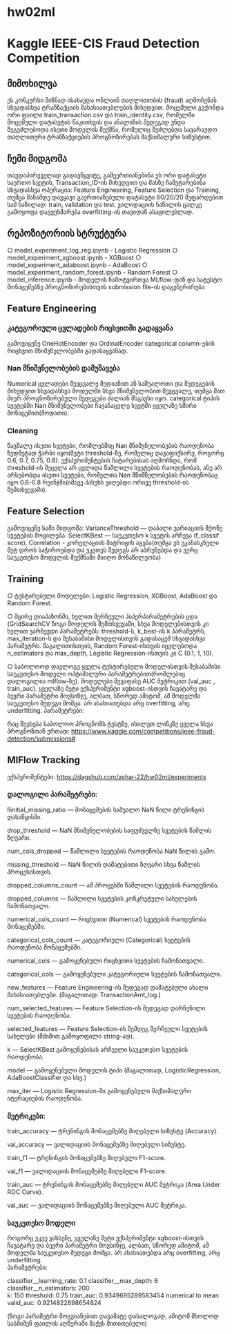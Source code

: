 # hw02ml
# Kaggle IEEE-CIS Fraud Detection Competition

## მიმოხილვა
  ეს კონკურსი მიზნად ისახავდა ონლაინ თაღლითობის (fraud) აღმოჩენას სხვადასხვა ტრანზაქციის მახასიათებლების მიხედვით. მოცემული გვქონდა ორი ფაილი train_transaction.csv და train_identity.csv, რომელში მოცემული დატასეტის     წაკითხვის და ანალიზის შედეგად უნდა შეგვძლებოდა ისეთი მოდელის შექმნა, რომელიც შეძლებდა სავარაუდო თაღლითური ტრანზაქციების პროგნოზირებას მაქსიმალური სიზუსტით. 

## ჩემი მიდგომა
  თავდაპირვველად გადავწყვიტე, გამეერთიანებინა ეს ორი დატასეტი საერთო სვეტის, Transaction_ID-ის მიხედვით და მასზე ჩამეტარებინა სხვადასხვა ოპერაცია: Feature Engineering, Feature Selection და Training, თუმცა მანამდე დავყავი 
  გაერთიანებული დატასეტი 60/20/20 შეფარდებით სამ ნაწილად: train, validation და test. ვალიდაციის ნაწილის ცალკე გამოყოფა დაგვეხმარება overfitting-ის თავიდან ასაცილებლად. 

## რეპოზიტორიის სტრუქტურა
  ○ model_experiment_log_reg.ipynb - Logistic Regression
  ○ model_experiment_xgboost.ipynb - XGBoost
  ○ model_experiment_adaboost.ipynb - AdaBoost 
  ○ model_experiment_random_forest.ipynb - Random Forest
  ○ model_inference.ipynb - მოდელის ჩამოტვირთვა MLflow-დან და სატესტო მონაცემებზე პროგნოზირებისთვის submission file-ის დაგენერირება

## Feature Engineering
 ### კატეგორიული ცვლადების რიცხვითში გადაყვანა
  გამოვიყენე OneHotEncoder და OrdinalEncoder categorical column-ების რიცხვით მნიშვნელობებში გადასაყვანად.
 ### Nan მნიშვნელობების დამუშავება
  Numerical ცვლადები შევცვალე მედიანით ან საშუალოთი და შედეგების მიხედვით სხვადასხვა მოდელში სხვა მნიშვნელობით შევცვალე, თუმცა მათ მიერ პროგნოზირებული შედეგები ძალიან მსგავსი იყო. categorical ტიპის სვეტებში Nan მნიშვნელობები ჩავანაცვლე სვეტში ყველაზე ხშირი მონაცემით(მოდათი).
 ### Cleaning 
  წავშალე ისეთი სვეტები, რომლებშიც Nan მნიშვნელობების რაოდენობა ზედმეტად ჭარბი იყო(მეტი threshold-ზე, რომელიც დავაფიქსირე, როგორც 0.6, 0.7, 0.75, 0.8). ექსპერიმენტების ჩატარებისას აღმოჩნდა, რომ threshold-ის შეცვლა არ ცვლიდა წაშლილი სვეტების რაოდენობას, ანუ არ არსებობდა ისეთი სვეტები, რომელთა Nan მნიშნელობების რაოდენობაც იყო 0.6-0.8 რეინჯში(იმავე პასუხს ვიღებდი ორივე threshold-ის შემთხვევაში).

## Feature Selection
  გამოვიყენე სამი მიდგომა:       VarianceThreshold — დაბალი ვარიაციის მქონე სვეტების მოცილება.
                                SelectKBest — საუკეთესო k სვეტის არჩევა (f_classif score).
                                Correlation - კორელაციის მატრიცის აგება(თუმცა ეს უკანასკნელი მეტ დროს საჭიროებდა და უკეთეს შედეგს არ აბრუნებდა და ვერც საუკეთესო მოდელის შექმნაში მიიღო მონაწილეობა)

## Training
  ○ ტესტირებული მოდელები: Logistic Regression, XGBoost, AdaBoost და Random Forest. 
  
  ○ მცირე დიაპაზონში, ხელით შერჩეული ჰიპერპარამეტრების ცდა (GridSearchCV ზოგი მოდელის შემთხვევაში, სხვა მოდელებისთვის კი ხელით ვარჩევდი პარამეტრებს: threshold-ს, k_best-ის k პარამეტრს, max_iteration-ს და შესაბამისი მოდელისთვის გადასაცემ სხვადასხვა პარამეტრს. მაგალითისთვის, Random Forest-ისთვის იცვლებოდა n_estimators და max_depth, Logistic Regression-ისთვის კი C (0.1, 1, 10).
  
  ○ საბოლოოდ დავლოგე ყველა ტესტირებული მოდელისთვის შესაბამისი საუკეთესო მოდელი ოპტიმალური პარამეტრებით(რომლებიც დალოგილია mlflow-ზე). მოდელები შევაფასე AUC მეტრიკით (val_auc , train_auc). ყველაზე მეტი ექსპერიმენტი xgboost-ისთვის ჩავატარე და ბევრი პარამეტრი მოვსინჯე, ალბათ, სწორედ ამიტომ, ამ მოდელმა საუკეთესო შედეგი მომცა. არ ახასიათებდა არც overfitting, არც underfitting. პარამეტრები:
 
  რაც შეეხება საბოლოო პროგნოზს ტესტზე, იხილეთ ლინკზე ყველა სხვა პროგნოზთან ერთად:  https://www.kaggle.com/competitions/ieee-fraud-detection/submissions# 

## MlFlow Tracking
 ექსპერიმენტები: https://dagshub.com/ashar-22/hw02ml/experiments
 
 ### დალოგილი პარამეტრები:

ჩinitial_missing_ratio — მონაცემების საშუალო NaN წილი ტრენინგის დასაწყისში.

drop_threshold — NaN მნიშვნელობების საფუძველზე სვეტების წაშლის ზღვარი.

num_cols_dropped — წაშლილი სვეტების რაოდენობა NaN წილის გამო.

missing_threshold — NaN წილის დამატებითი ზღვარი სხვა წაშლის პროცესისთვის.

dropped_columns_count — ამ პროცესში წაშლილი სვეტების რაოდენობა.

dropped_columns — წაშლილი სვეტების კონკრეტული სახელების ჩამონათვალი.

numerical_cols_count — რიცხვითი (Numerical) სვეტების რაოდენობა მონაცემებში.

categorical_cols_count — კატეგორიული (Categorical) სვეტების რაოდენობა მონაცემებში.

numerical_cols — გამოყენებული რიცხვითი სვეტების ჩამონათვალი.

categorical_cols — გამოყენებული კატეგორიული სვეტების ჩამონათვალი.

new_features — Feature Engineering-ის შედეგად დამატებული ახალი მახასიათებლები.
(მაგალითად: TransactionAmt_log.)

num_selected_features — Feature Selection-ის შედეგად დარჩენილი სვეტების რაოდენობა.

selected_features — Feature Selection-ის შემდეგ შერჩეული სვეტების სახელები (მძიმით გამოყოფილი string-ად).

k — SelectKBest გამოყენებისას არჩეული საუკეთესო სვეტების რაოდენობა.

model — გამოყენებული მოდელის ტიპი (მაგალითად, LogisticRegression, AdaBoostClassifier და სხვ.)

max_iter — Logistic Regression-ში გამოყენებული მაქსიმალური იტერაციების რაოდენობა.

### მეტრიკები:

train_accuracy — ტრენინგის მონაცემებზე მიღებული სიზუსტე (Accuracy).

val_accuracy — ვალიდაციის მონაცემებზე მიღებული სიზუსტე.

train_f1 — ტრენინგის მონაცემებზე მიღებული F1-score.

val_f1 — ვალიდაციის მონაცემებზე მიღებული F1-score.

train_auc — ტრენინგის მონაცემებზე მიღებული AUC მეტრიკა (Area Under ROC Curve).

val_auc — ვალიდაციის მონაცემებზე მიღებული AUC მეტრიკა.

### საუკეთესო მოდელი
  როგორც უკვე ვახსენე, ყველაზე მეტი ექსპერიმენტი xgboost-ისთვის ჩავატარე და ბევრი პარამეტრი მოვსინჯე, ალბათ, სწორედ ამიტომ, ამ მოდელმა საუკეთესო შედეგი მომცა. არ ახასიათებდა არც overfitting, არც underfitting.         
  პარამეტრები:
   
  classifier__learning_rate: 0.1
  classifier__max_depth: 6              
  classifier__n_estimators: 200          
  k: 150
  threshold: 0.75                         train_auc:  0.9349695289583454
  numerical to mean                       valid_auc:  0.9214822898654824
  
  (ზოგი პარამეტრი მოგვიანებით დავამატე დასალოგად, ამიტომ მხოლოდ საბმიშენ ფაილის აღწერაში მაქვს მითითებული)
